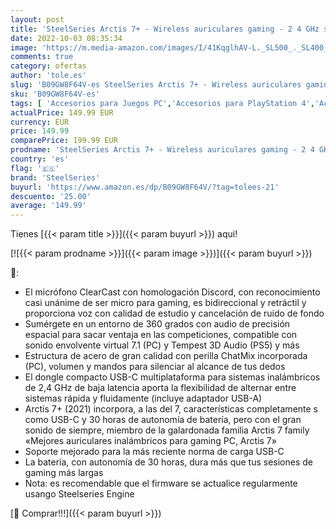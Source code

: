 ```yaml
---
layout: post
title: 'SteelSeries Arctis 7+ - Wireless auriculares gaming - 2 4 GHz sin pérdidas - Batería con 30 horas de autonomía - Para PC  PS5  PS4  Mac  Android y Switch - Blanco'
date: 2022-10-03 08:35:34
image: 'https://m.media-amazon.com/images/I/41KqglhAV-L._SL500_._SL400_.jpg'
comments: true
category: ofertas
author: 'tole.es'
slug: 'B09GW8F64V-es SteelSeries Arctis 7+ - Wireless auriculares gaming - 2 4...'
sku: 'B09GW8F64V-es'
tags: [ 'Accesorios para Juegos PC','Accesorios para PlayStation 4','Accesorios para Xbox','Accesorios para Xbox One','Auriculares gaming con micrófono para PlayStation 4','Auriculares gaming para PC','Auriculares gaming para Xbox One','Electrónica','Hardware y juegos para PlayStation 4','Hardware y juegos para Xbox One','Informática','Juegos y Accesorios para PC','Sistemas heredados','Sistemas heredados de Xbox','Videojuegos','Xbox: Juegos, consolas y accesorios','android','steelseries','🇪🇸', ]
actualPrice: 149.99 EUR
currency: EUR
price: 149.99
comparePrice: 199.99 EUR
prodname: 'SteelSeries Arctis 7+ - Wireless auriculares gaming - 2 4 GHz sin pérdidas - Batería con 30 horas de autonomía - Para PC  PS5  PS4  Mac  Android y Switch - Blanco'
country: 'es'
flag: '🇪🇸'
brand: 'SteelSeries'
buyurl: 'https://www.amazon.es/dp/B09GW8F64V/?tag=tolees-21'
descuento: '25.00'
average: '149.99'
---
```


Tienes [{{< param title >}}]({{< param buyurl >}}) aqui!

[![{{< param prodname >}}]({{< param image >}})]({{< param buyurl >}})

🔎:

- El micrófono ClearCast con homologación Discord, con reconocimiento casi unánime de ser micro para gaming, es bidireccional y retráctil y proporciona voz con calidad de estudio y cancelación de ruido de fondo
- Sumérgete en un entorno de 360 grados con audio de precisión espacial para sacar ventaja en las competiciones, compatible con sonido envolvente virtual 7.1 (PC) y Tempest 3D Audio (PS5) y más
- Estructura de acero de gran calidad con perilla ChatMix incorporada (PC), volumen y mandos para silenciar al alcance de tus dedos
- El dongle compacto USB-C multiplataforma para sistemas inalámbricos de 2,4 GHz de baja latencia aporta la flexibilidad de alternar entre sistemas rápida y fluidamente (incluye adaptador USB-A)
- Arctis 7+ (2021) incorpora, a las del 7, características completamente s como USB-C y 30 horas de autonomía de batería, pero con el gran sonido de siempre, miembro de la galardonada familia Arctis 7 family «Mejores auriculares inalámbricos para gaming PC, Arctis 7»
- Soporte mejorado para la más reciente norma de carga USB-C
- La batería, con autonomía de 30 horas, dura más que tus sesiones de gaming más largas
- Nota: es recomendable que el firmware se actualice regularmente usango Steelseries Engine

[🛒 Comprar!!!]({{< param buyurl >}})

